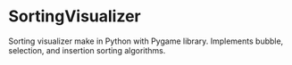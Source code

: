 # SortingVisualizer
Sorting visualizer make in Python with Pygame library. Implements bubble, selection, and insertion sorting algorithms.
